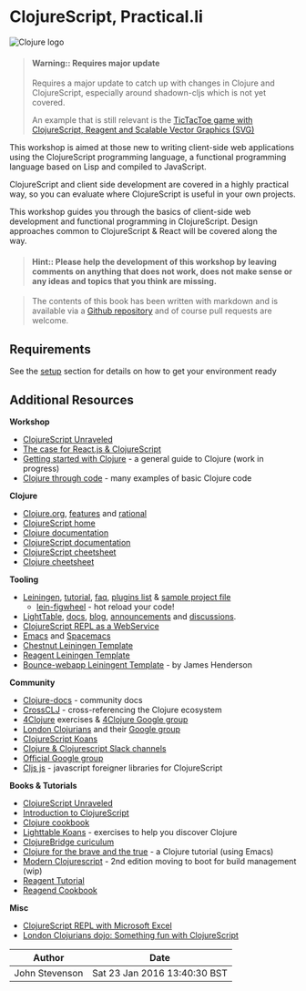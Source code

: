 # ClojureScript, Practical.li

![Clojure logo](images/clojurescript-react.png)

> #### Warning:: Requires major update
> Requires a major update to catch up with changes in Clojure and ClojureScript, especially around shadown-cljs which is not yet covered.
>
> An example that is still relevant is the [TicTacToe game with ClojureScript, Reagent and Scalable Vector Graphics (SVG)](/reagent-projects/tic-tac-toe/index.html)

This workshop is aimed at those new to writing client-side web applications using the ClojureScript programming language, a functional programming language based on Lisp and compiled to JavaScript.

ClojureScript and client side development are covered in a highly practical way, so you can evaluate where ClojureScript is useful in your own projects.

This workshop guides you through the basics of client-side web development and functional programming in ClojureScript.  Design approaches common to ClojureScript & React will be covered along the way.

> #### Hint:: Please help the development of this workshop by leaving comments on anything that does not work, does not make sense or any ideas and topics that you think are missing.

> The contents of this book has been written with markdown and is available via a [Github repository](https://github.com/practicalli/clojurescript-content) and of course pull requests are welcome.

## Requirements

  See the [setup](/setup/) section for details on how to get your environment ready

## Additional Resources

**Workshop**
* [ClojureScript Unraveled](http://funcool.github.io/clojurescript-unraveled/)
* [The case for React.js & ClojureScript](http://www.slideshare.net/murilasso/the-case-for-reactjs-and-clojurescript)
* [Getting started with Clojure](http://jr0cket.co.uk/slides/getting-started-with-clojure.html) - a general guide to Clojure (work in progress)
* [Clojure through code](https://github.com/practicalli/clojure-through-code/tree/drafts) - many examples of basic Clojure code


**Clojure**
* [Clojure.org](http://clojure.org), [features](http://clojure.org/features) and [rational](http://clojure.org/rationale)
* [ClojureScript home]()
* [Clojure documentation](http://clojure.org/documentation)
* [ClojureScript documentation](http://clojure.org/documentation)
* [ClojureScript cheetsheet](http://cljs.info/cheatsheet/)
* [Clojure cheetsheet](http://clojure.org/cheatsheet)


**Tooling**
* [Leiningen](http://leiningen.org/), [tutorial](https://github.com/technomancy/leiningen/blob/stable/doc/TUTORIAL.md), [faq](https://github.com/technomancy/leiningen/blob/stable/doc/FAQ.md), [plugins list](https://github.com/technomancy/leiningen/wiki/Plugins) & [sample project file](https://github.com/technomancy/leiningen/blob/stable/sample.project.clj)
  * [lein-figwheel](https://github.com/bhauman/lein-figwheel) - hot reload your code!
* [LightTable](http://lighttable.com/), [docs](http://docs.lighttable.com/), [blog](http://www.lighttable.com/blog/), [announcements](https://groups.google.com/forum/#!forum/light-table) and [discussions](https://groups.google.com/forum/#!forum/light-table-discussion).
* [ClojureScript REPL as a WebService](http://himera.herokuapp.com/index.html)
* [Emacs](https://www.gnu.org/software/emacs/) and [Spacemacs](https://github.com/syl20bnr/spacemacs/)
* [Chestnut Leiningen Template](https://github.com/plexus/chestnut)
* [Reagent Leiningen Template](https://github.com/reagent-project/reagent-template)
* [Bounce-webapp Leiningent Template](https://clojars.org/bounce-webapp/lein-template) - by James Henderson


**Community**
* [Clojure-docs](http://clojure-doc.org/) - community docs
* [CrossCLJ](http://crossclj.info/) - cross-referencing the Clojure ecosystem
* [4Clojure](https://www.4clojure.com/) exercises & [4Clojure Google group](https://groups.google.com/forum/#!forum/4clojure)
* [London Clojurians](http://londonclojurians.org) and their [Google group](https://groups.google.com/forum/#!forum/london-clojurians)
* [ClojureScript Koans](http://clojurescriptkoans.com/)
* [Clojure & Clojurescript Slack channels](http://clojurians.slack.com)
* [Official Google group](https://groups.google.com/forum/#!forum/clojurescript)
* [Cljs js](http://cljsjs.github.io/) - javascript foreigner libraries for ClojureScript


**Books & Tutorials**
* [ClojureScript Unraveled](http://funcool.github.io/clojurescript-unraveled/)
* [Introduction to ClojureScript](https://e-string.com/articles/introduction-clojurescript-open-source-bridge-talk/)
* [Clojure cookbook](https://github.com/clojure-cookbook/clojure-cookbook)
* [Lighttable Koans](https://github.com/practicalli/lighttable-koans) - exercises to help you discover Clojure
* [ClojureBridge curiculum](https://github.com/ClojureBridge/curriculum)
* [Clojure for the brave and the true](http://www.braveclojure.com/) - a Clojure tutorial (using Emacs)
* [Modern Clojurescript](https://github.com/magomimmo/modern-cljs) - 2nd edition moving to boot for build management (wip)
* [Reagent Tutorial](https://github.com/jonase/reagent-tutorial)
* [Reagend Cookbook](https://github.com/reagent-project/reagent-cookbook)


**Misc**
* [ClojureScript REPL with Microsoft Excel](https://www.cljs4excel.com/)
* [London Clojurians dojo: Something fun with ClojureScript](https://github.com/mikeholmesuk/something-fun-cljs)

| Author | Date |
| -- | -- |
|John Stevenson | Sat 23 Jan 2016 13:40:30 BST |
